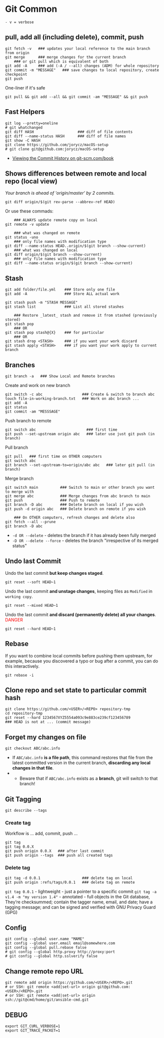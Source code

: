 # Git Common

    - v = verbose

## pull, add all (including delete), commit, push

    git fetch -v   ### updates your local reference to the main branch from origin
    git merge      ### merge changes for the current branch
        ### or git pull which is equivalent of both
    git add -A     ### add (-A / --all) changes (ADM) for whole repository
    git commit -m "MESSAGE"   ### save changes to local repository, create checkpoint
    git push

One-liner if it's safe

    git pull && git add --all && git commit -am "MESSAGE" && git push

## Fast Helpers

    git log --pretty=oneline
    # git whatchanged
    git diff HASH                    ### diff of file contents
    git diff --name-status HASH      ### diff of file names
    git show -C HASH
    git clone https://github.com/jorycz/macOS-setup
    # git clone git@github.com:jorycz/macOS-setup

* [Viewing the Commit History on git-scm.com/book](https://git-scm.com/book/en/v2/Git-Basics-Viewing-the-Commit-History)

## Shows differences between remote and local repo (local view)

*Your branch is ahead of 'origin/master' by 2 commits.*

    git diff origin/$(git rev-parse --abbrev-ref HEAD)

Or use these commads:

        ### ALWAYS update remote copy on local
    git remote -v update

        ### what was changed on remote
    git status -uno
        ### only file names with modification type
    git diff --name-status HEAD..origin/$(git branch --show-current)
        ### what was changed on local
    git diff origin/$(git branch --show-current)
        ### only file names with modification type
    git diff --name-status origin/$(git branch --show-current)

## Stash

    git add folder/file.yml    ### Store only one file
    git add -A                 ### Store ALL actual work

    git stash push -m "STASH MESSAGE"
    git stash list             ### List all stored stashes

        ### Restore _latest_ stash and remove it from stashed (previously stored)
    git stash pop
        ### OR
    git stash pop stash@{X}    ### for particular
        ### OR
    git stash drop <STASH>     ### if you want your work discard
    git stash apply <STASH>    ### if you want your work apply to current branch

## Branches

    git branch -a   ### Show Local and Remote branches

Create and work on new branch

    git switch -c abc                  ### Create & switch to branch abc
    touch file-in-working-branch.txt   ### Work on abc branch ...
    git add -A
    git status
    git commit -am "MESSSAGE"

Push branch to remote

    git switch abc                       ### first time
    git push --set-upstream origin abc   ### later use just git push (in branch)

Pull branch

    git pull   ### first time on OTHER computers
    git switch abc
    git branch --set-upstream-to=origin/abc abc   ### later git pull (in branch)

Merge branch

    git switch main          ### Switch to main or other branch you want to merge with
    git merge abc            ### Merge changes from abc branch to main
    git push                 ### Push to remote
    git branch -D abc        ### Delete branch on local if you wish
    git push -d origin abc   ### Delete branch on remote if you wish

        ### On OTHER computers, refresh changes and delete also
    git fetch --all --prune
    git branch -D abc

* `-d OR --delete` - deletes the branch if it has already been fully merged
* `-D OR --delete --force` - deletes the branch "irrespective of its merged status"

## Undo last Commit

Undo the last commit **but keep changes staged**.

    git reset --soft HEAD~1

Undo the last commit **and unstage changes**, keeping files as `Modified` in `working copy`.

    git reset --mixed HEAD~1

Undo the last commit **and discard (permanently delete) all your changes**. <font color="red">DANGER</font> 

    git reset --hard HEAD~1

## Rebase

If you want to combine local commits before pushing them upstream, for example, because you discovered a typo or bug after a commit, you can do this interactively.

    git rebase -i

## Clone repo and set state to particular commit hash

    git clone https://github.com/<USER>/<REPO> repository-tmp
    cd repository-tmp
    git reset --hard 1234567XYZ5554a093c9e883ce239cf123456789
    ### HEAD is not at ... (commit message)

## Forget my changes on file

    git checkout ABC/abc.info

* If `ABC/abc.info` **is a file path**, this command restores that file from the latest committed version in the current branch, **discarding any local changes in that file**.
* * Beware that if `ABC/abc.info` exists as a **branch**, git will switch to that branch!

## Git Tagging

    git describe --tags

### Create tag

Workflow is ... add, commit, push ...

    git tag
    git tag 0.0.X
    git push origin 0.0.X   ### after last commit
    git push origin --tags  ### push all created tags

### Delete tag

    git tag -d 0.0.1                   ### delete tag on local
    git push origin :refs/tags/0.0.1   ### delete tag on remote

`git tag 0.0.1` - lightweight - just a pointer to a specific commit
`git tag -a v1.4 -m "my version 1.4"` - annotated - full objects in the Git database, They’re checksummed; contain the tagger name, email, and date; have a tagging message; and can be signed and verified with GNU Privacy Guard (GPG)

## Config

    git config --global user.name "MAME"
    git config --global user.email email@somewhere.com
    git config --global pull.rebase false
    # git config --global http.proxy http://proxy:port
    # git config --global http.sslverify false

## Change remote repo URL

    git remote add origin https://github.com/<USER>/<REPO>.git
    # or SSH: git remote <add|set-url> origin git@github.com:<USER>/<REPO>.git
    # or SSH: git remote <add|set-url> origin ssh://git@cmd/home/git/ansible-cmd.git

## DEBUG

    export GIT_CURL_VERBOSE=1
    export GIT_TRACE_PACKET=1
